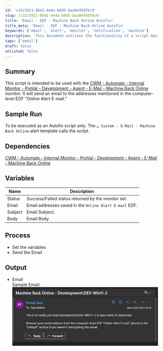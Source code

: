 ```yaml
---
id: 'c32c5921-0bd1-4e4a-b605-baa0e958fbc0'
slug: /c32c5921-0bd1-4e4a-b605-baa0e958fbc0
title: 'Email - EDF - Machine Back Online Autofix'
title_meta: 'Email - EDF - Machine Back Online Autofix'
keywords: ['email', 'alert', 'monitor', 'notification', 'machine']
description: 'This document outlines the functionality of a script designed to send email notifications when a monitored machine comes back online. It integrates with the CWM - Automate - Internal Monitor for effective monitoring and alerting.'
tags: ['email']
draft: false
unlisted: false
---
```


## Summary

This script is intended to be used with the [CWM - Automate - Internal Monitor - ProVal - Development - Agent - E-Mail - Machine Back Online](/docs/82c2d005-f115-4481-8c59-82b22526eafa) monitor. It will send an email to the addresses mentioned in the computer-level EDF "Online Alert E-mail."

## Sample Run

To be executed as an Autofix script only. The `△ Custom - E-Mail - Machine Back Online` alert template calls the script.

## Dependencies

[CWM - Automate - Internal Monitor - ProVal - Development - Agent - E-Mail - Machine Back Online](/docs/82c2d005-f115-4481-8c59-82b22526eafa)

## Variables

| Name    | Description                                         |
|---------|-----------------------------------------------------|
| Status  | Success/Failed status returned by the monitor set.  |
| Email   | Email addresses saved in the `Online Alert E-mail` EDF. |
| Subject | Email Subject.                                     |
| Body    | Email Body                                         |

## Process

- Set the variables
- Send the Email

## Output

- Email  
  Sample Email:  
  ![Sample Email](../../../static/img/Email---EDF---Machine-Back-Online-Autofix/image_1.png)


